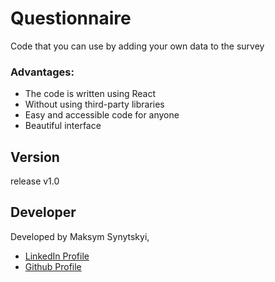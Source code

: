 # Questionnaire

Code that you can use by adding your own data to the survey

<h3>Advantages:</h3>

<ul>
  <li>The code is written using React</li>
  <li>Without using third-party libraries</li>
  <li>Easy and accessible code for anyone</li>
  <li>Beautiful interface</li>
</ul>

<h2>Version</h2>

release v1.0

<h2>Developer</h2>

Developed by Maksym Synytskyi,

<ul>
  <li><a href="https://www.linkedin.com/in/maksym-synytskyi-27a0a7222/">LinkedIn Profile</a></li>
  <li><a href="https://github.com/Maximkooo">Github Profile</a></li>
</ul>

